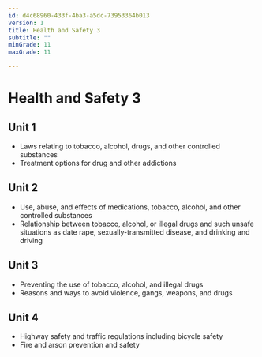 ```yaml
---
id: d4c68960-433f-4ba3-a5dc-73953364b013
version: 1
title: Health and Safety 3
subtitle: ""
minGrade: 11
maxGrade: 11

---
```

# Health and Safety 3


## Unit 1
* Laws relating to tobacco, alcohol, drugs, and other controlled substances
* Treatment options for drug and other addictions

## Unit 2
* Use, abuse, and effects of medications, tobacco, alcohol, and other controlled substances
* Relationship between tobacco, alcohol, or illegal drugs and such unsafe situations as date rape, sexually-transmitted disease, and drinking and driving

## Unit 3
* Preventing the use of tobacco, alcohol, and illegal drugs
* Reasons and ways to avoid violence, gangs, weapons, and drugs

## Unit 4
* Highway safety and traffic regulations including bicycle safety
* Fire and arson prevention and safety